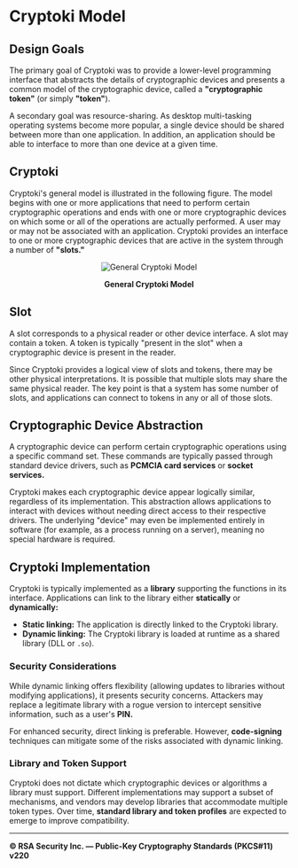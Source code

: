 # Cryptoki Model  

## Design Goals

The primary goal of Cryptoki was to provide a lower-level programming interface that abstracts the details of cryptographic devices and presents a common model of the cryptographic device, called a **"cryptographic token"** (or simply **"token"**).  

A secondary goal was resource-sharing. As desktop multi-tasking operating systems become more popular, a single device should be shared between more than one application. In addition, an application should be able to interface to more than one device at a given time.

## Cryptoki

Cryptoki's general model is illustrated in the following figure. The model begins with one or more applications that need to perform certain cryptographic operations and ends with one or more cryptographic devices on which some or all of the operations are actually performed. A user may or may not be associated with an application. Cryptoki provides an interface to one or more cryptographic devices that are active in the system through a number of **"slots."**  

<p align="center">
  <img src="https://www.cryptsoft.com/pkcs11doc/v220/v220_figure_1.gif" alt="General Cryptoki Model">
</p>

<p align="center"><b>General Cryptoki Model</b></p>  

## Slot

A slot corresponds to a physical reader or other device interface. A slot may contain a token. A token is typically "present in the slot" when a cryptographic device is present in the reader.  

Since Cryptoki provides a logical view of slots and tokens, there may be other physical interpretations. It is possible that multiple slots may share the same physical reader. The key point is that a system has some number of slots, and applications can connect to tokens in any or all of those slots.  

## Cryptographic Device Abstraction

A cryptographic device can perform certain cryptographic operations using a specific command set. These commands are typically passed through standard device drivers, such as **PCMCIA card services** or **socket services.**  

Cryptoki makes each cryptographic device appear logically similar, regardless of its implementation. This abstraction allows applications to interact with devices without needing direct access to their respective drivers. The underlying "device" may even be implemented entirely in software (for example, as a process running on a server), meaning no special hardware is required.  

## Cryptoki Implementation

Cryptoki is typically implemented as a **library** supporting the functions in its interface. Applications can link to the library either **statically** or **dynamically:**  

- **Static linking:** The application is directly linked to the Cryptoki library.  
- **Dynamic linking:** The Cryptoki library is loaded at runtime as a shared library (DLL or `.so`).  

### Security Considerations

While dynamic linking offers flexibility (allowing updates to libraries without modifying applications), it presents security concerns. Attackers may replace a legitimate library with a rogue version to intercept sensitive information, such as a user's **PIN.**  

For enhanced security, direct linking is preferable. However, **code-signing** techniques can mitigate some of the risks associated with dynamic linking.  

### Library and Token Support

Cryptoki does not dictate which cryptographic devices or algorithms a library must support. Different implementations may support a subset of mechanisms, and vendors may develop libraries that accommodate multiple token types. Over time, **standard library and token profiles** are expected to emerge to improve compatibility.  

---

**© RSA Security Inc. — Public-Key Cryptography Standards (PKCS#11) v220**
